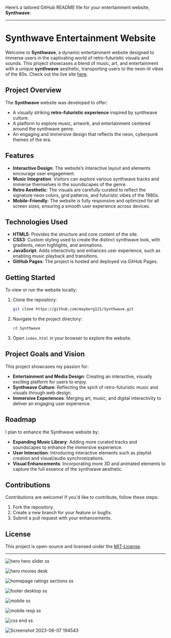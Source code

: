 
Here’s a tailored GitHub README file for your entertainment website, **Synthwave**:

---

# Synthwave Entertainment Website

Welcome to **Synthwave**, a dynamic entertainment website designed to immerse users in the captivating world of retro-futuristic visuals and sounds. This project showcases a blend of music, art, and entertainment with a unique **synthwave** aesthetic, transporting users to the neon-lit vibes of the 80s. Check out the live site [here](https://mayborg121.github.io/Synthwave/).

## Project Overview

The **Synthwave** website was developed to offer:

- A visually striking **retro-futuristic experience** inspired by synthwave culture.
- A platform to explore music, artwork, and entertainment centered around the synthwave genre.
- An engaging and immersive design that reflects the neon, cyberpunk themes of the era.
  
## Features

- **Interactive Design**: The website’s interactive layout and elements encourage user engagement.
- **Music Integration**: Visitors can explore various synthwave tracks and immerse themselves in the soundscapes of the genre.
- **Retro Aesthetic**: The visuals are carefully curated to reflect the signature neon colors, grid patterns, and futuristic vibes of the 1980s.
- **Mobile-Friendly**: The website is fully responsive and optimized for all screen sizes, ensuring a smooth user experience across devices.

## Technologies Used

- **HTML5**: Provides the structure and core content of the site.
- **CSS3**: Custom styling used to create the distinct synthwave look, with gradients, neon highlights, and animations.
- **JavaScript**: Adds interactivity and enhances user experience, such as enabling music playback and transitions.
- **GitHub Pages**: The project is hosted and deployed via GitHub Pages.

## Getting Started

To view or run the website locally:

1. Clone the repository:
   ```bash
   git clone https://github.com/mayborg121/Synthwave.git
   ```

2. Navigate to the project directory:
   ```bash
   cd Synthwave
   ```

3. Open `index.html` in your browser to explore the website.

## Project Goals and Vision

This project showcases my passion for:

- **Entertainment and Media Design**: Creating an interactive, visually exciting platform for users to enjoy.
- **Synthwave Culture**: Reflecting the spirit of retro-futuristic music and visuals through web design.
- **Immersive Experiences**: Merging art, music, and digital interactivity to deliver an engaging user experience.

## Roadmap

I plan to enhance the Synthwave website by:

- **Expanding Music Library**: Adding more curated tracks and soundscapes to enhance the immersive experience.
- **User Interaction**: Introducing interactive elements such as playlist creation and visual/audio synchronizations.
- **Visual Enhancements**: Incorporating more 3D and animated elements to capture the full essence of the synthwave aesthetic.

## Contributions

Contributions are welcome! If you'd like to contribute, follow these steps:

1. Fork the repository.
2. Create a new branch for your feature or bugfix.
3. Submit a pull request with your enhancements.

## License

This project is open-source and licensed under the [MIT-License](LICENSE).

---







![hero hero slider ss](https://github.com/Mayborg121/Synthwave/assets/72288591/184f4aa4-dc92-4268-8950-7aa89e3ead5e)




![hero movies desk](https://github.com/Mayborg121/Synthwave/assets/72288591/9aaee25b-8286-4370-9f74-c54fee3aba15)




![homepage ratings sections ss](https://github.com/Mayborg121/Synthwave/assets/72288591/0aa6c440-3280-4b64-9e69-06afe9b154dc)




![footer desktop ss](https://github.com/Mayborg121/Synthwave/assets/72288591/97d6d8fd-3cb2-42be-ba27-411ed6f7c919)




![mobile ss](https://github.com/Mayborg121/Synthwave/assets/72288591/db030022-d163-4435-8cf1-b5e21804da7d)




![mobile resp ss](https://github.com/Mayborg121/Synthwave/assets/72288591/cfbf4220-754f-41ad-ace1-50f1f6fd145e)




![css end ss](https://github.com/Mayborg121/Synthwave/assets/72288591/139ca5a7-8d84-457e-bfee-a3020ea9800a)




![Screenshot 2023-06-07 194543](https://github.com/Mayborg121/Synthwave/assets/72288591/d245132e-0157-4f68-a874-f8b04e6e275a)
